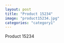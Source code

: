 ```yaml
---
layout: post
title: "Product 15234"
image: "product15234.jpg"
categories: "category1"
---
```

Product 15234
